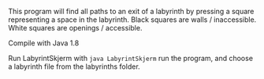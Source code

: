 This program will find all paths to an exit of a labyrinth by pressing a square representing a space in the labyrinth.
Black squares are walls / inaccessible.
White squares are openings / accessible.

Compile with Java 1.8

Run LabyrintSkjerm with
`java LabyrintSkjerm`
run the program, and choose a labyrinth file from the labyrinths folder.
